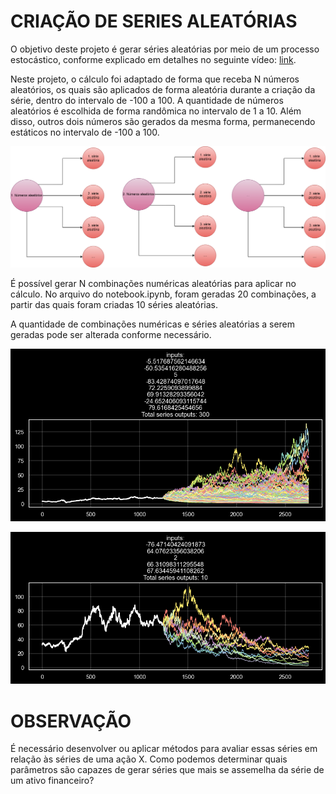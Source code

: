 # CRIAÇÃO DE SERIES ALEATÓRIAS

O objetivo deste projeto é gerar séries aleatórias por meio de um processo estocástico, conforme explicado em detalhes no seguinte vídeo: [link](https://www.youtube.com/watch?v=pSITn3_b2uU).

Neste projeto, o cálculo foi adaptado de forma que receba N números aleatórios, os quais são aplicados de forma aleatória durante a criação da série, dentro do intervalo de -100 a 100. A quantidade de números aleatórios é escolhida de forma randômica no intervalo de 1 a 10. Além disso, outros dois números são gerados da mesma forma, permanecendo estáticos no intervalo de -100 a 100.

![Texto Alternativo](https://github.com/rianlucascs/criacao_de_series_aleatorias/blob/main/diagrama.png)

É possível gerar N combinações numéricas aleatórias para aplicar no cálculo. No arquivo do notebook.ipynb, foram geradas 20 combinações, a partir das quais foram criadas 10 séries aleatórias.

A quantidade de combinações numéricas e séries aleatórias a serem geradas pode ser alterada conforme necessário.

![Texto Alternativo](https://github.com/rianlucascs/criacao_de_series_aleatorias/blob/main/output.png)

![Texto Alternativo](https://github.com/rianlucascs/criacao_de_series_aleatorias/blob/main/output2.png)

# OBSERVAÇÃO

É necessário desenvolver ou aplicar métodos para avaliar essas séries em relação às séries de uma ação X. Como podemos determinar quais parâmetros são capazes de gerar séries que mais se assemelha da série de um ativo financeiro?


